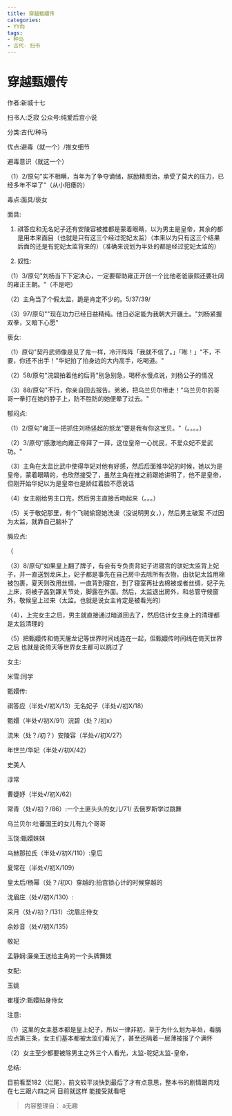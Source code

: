 ```yaml
---
title: 穿越甄嬛传
categories:
- YY向
tags:
- 种马
- 古代- 扫书
---
```

# 穿越甄嬛传
作者:新城十七

扫书人:乏寂 公众号:纯爱后宫小说

分类:古代/种马

优点:避毒（就一个）/推女细节

避毒意识（就这一个）

（1）2/原句"实不相瞒，当年为了争夺谪储，朕励精图治，承受了莫大的压力，已经多年不举了"（从小阳痿的）

毒点:面具/亵女

面具:

1.  祺答应和无名妃子还有安陵容被推都是蒙着眼睛，以为男主是皇帝，其余的都是用本来面目（也就是只有这三个经过驼妃太监）（本来以为只有这三个结果后面的还是有驼妃太监背来的）（准确来说划为半处的都是经过驼妃太监的）

2.  奴性:

（1）3/原句"刘杨当下下定决心，一定要帮助雍正开创一个比他老爸康熙还要壮阔的雍正王朝。"（不是吧）

（2）主角当了个假太监，跪是肯定不少的。5/37/39/

（3）97/原句""现在功力已经日益精纯。他日必定能为我朝大开疆土。"刘杨紧握双拳，又暗下心愿"

亵女:

（1）原句"契丹武师像是见了鬼一样，冷汗阵阵「我就不信了。」「嘭！」"不，不要，你还不出手！"华妃拍了拍身边的大内高手，吃喝道。"

（2）58/原句"浣碧拍着他的后背"别急别急，喝杯水慢点说，刘杨公子的情况

（3）88/原句"不行，你亲自回去报告。弟弟，把乌兰贝尔带走！"乌兰贝尔的哥哥一拳打在她的脖子上，防不胜防的她便晕了过去。"

郁闷点:

（1）2/原句"雍正一把抓住刘杨竖起的怒龙"要是我有你这宝贝。"（。。。。）

（2）3/原句"感激地向雍正帝拜了一拜，这位皇帝一心忧民，不爱众妃不爱武功。"

（3）主角在太监比武中使得华妃对他有好感，然后后面推华妃的时候，她以为是皇帝，蒙着眼睛的，也欣然接受了，虽然主角在推之前跟她讲明了，他不是皇帝，但刚开始华妃以为是皇帝也是娇红着脸不愿说话

（4）女主刚给男主口完，然后男主直接舌吻起来（。。。）

（5）关于敬妃那里，有个飞贼偷窥她洗澡（没说明男女，），然后男主破案
不过因为太监，就靠自己脑补了

膈应点:

（

（3）8/原句"如果皇上翻了牌子，有会有专负责背妃子进寝宫的驮妃太监背上妃子，并一直送到龙床上，妃子都是事先在自己房中去除所有衣物，由驮妃太监用棉被包裹，夏天则改用丝绸，一直背到寝宫，到了寝室再扯去棉被或者丝绸，妃子先上床，将被子盖到踝关节处，脚露在外面。然后，太监退出房外，和总管守候窗外，敬候皇上过来（太监。也就是说女主肯定是被看光的）

（4），上完女主之后，男主就直接通过暗道回去了，然后估计女主身上的清理都是太监清理的

（5）把甄嬛传和倚天屠龙记等世界时间线连在一起，但甄嬛传时间线在倚天世界之后
也就是说倚天等世界女主都可以跳过了

女主:

米雪:同学

甄嬛传:

祺答应（半处√/初X/13）无名妃子（半处√/初X/18）

甄嬛（半处√/初X/91）浣碧（处？/初x）

流朱（处？/初？）安陵容（半处√/初X/27）

年世兰/华妃（半处√/初X/42）

史美人

淳常

曹婕妤（半处√/初X/62）

常青（处√/初？/86）:一个土匪头头的女儿/71/ 去俄罗斯学过跳舞

乌兰贝尔:吐蕃国王的女儿有九个哥哥

玉饶:甄嬛妹妹

乌赫那拉氏（半处√/初X/110）:皇后

夏常在（半处√/初X/109）

皇太后/杨幂（处？/初X）穿越的:拍宫锁心计的时候穿越的

沈眉庄（处√/初X/130）:

采月（处√/初？/131）:沈眉庄侍女

余妙音（处√/初X/135）

敬妃

孟静娴:廉亲王送给主角的一个头牌舞妓

女配:

玉姚

崔槿汐:甄嬛贴身侍女

注意:

（1）这里的女主基本都是皇上妃子，所以一律非初，至于为什么划为半处，看膈应点第三条，女主们基本都被太监们看光了，甚至还隔着一层薄被报了个满怀

（2）女主至少都要被除男主之外三个人看光，太监-驼妃太监-皇帝，

总结:

目前看至182（烂尾），前文较平淡快到最后了才有点意思，整本书的剧情跟肉戏在七三跟六四之间
目前就这样 能接受就看吧


> 内容整理自： a无趣